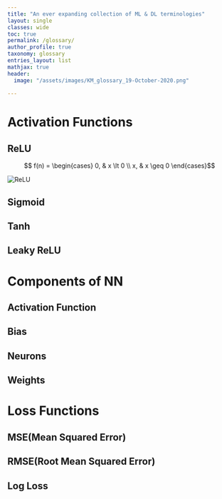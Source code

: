 ```yaml
---
title: "An ever expanding collection of ML & DL terminologies"
layout: single
classes: wide
toc: true
permalink: /glossary/
author_profile: true
taxonomy: glossary
entries_layout: list
mathjax: true
header:
  image: "/assets/images/KM_glossary_19-October-2020.png"
  
---
```


# Activation Functions

## ReLU

$$  f(n) =
\begin{cases}
0,  & x \lt 0 \\
x, & x \geq 0 
\end{cases}$$

<img src="{{ site.url }}{{ site.baseurl }}/assets/images/ReLU.png" alt="ReLU">

## Sigmoid

## Tanh

## Leaky ReLU


# Components of NN

## Activation Function

## Bias

## Neurons

## Weights


# Loss Functions

## MSE(Mean Squared Error)

## RMSE(Root Mean Squared Error)

## Log Loss